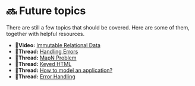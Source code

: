 # 🔜 Future topics

There are still a few topics that should be covered. Here are some of them, together with helpful resources.

* 🎥**Video:** [Immutable Relational Data](https://www.youtube.com/watch?v=28OdemxhfbU)
* 👥**Thread:** [Handling Errors](https://www.reddit.com/r/elm/comments/aj9pem/noob_question_the_elm_way/)
* 👥**Thread:** [MapN Problem](https://www.reddit.com/r/elm/comments/aqjkha/combining_the_errors_and_values_of_results_kind/)
* 👥**Thread:** [Keyed HTML](https://www.reddit.com/r/elm/comments/bsi6zd/img_src_reuse_issue/)
* 👥**Thread:** [How to model an application?](https://korban.net/posts/elm/2018-10-12-elm-guide-missing-part-url-handling-browser.application/)
* 👥**Thread:** [Error Handling](https://discourse.elm-lang.org/t/error-handling-in-elm/5086)



